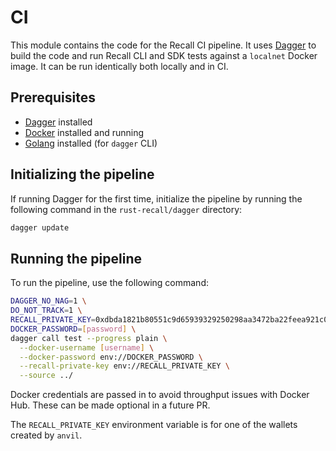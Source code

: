 # CI

This module contains the code for the Recall CI pipeline. It uses [Dagger](https://dagger.io/) to build the code and run
Recall CLI and SDK tests against a `localnet` Docker image. It can be run identically both locally and in CI.

## Prerequisites
- [Dagger](https://dagger.io/docs/install) installed
- [Docker](https://docs.docker.com/get-docker/) installed and running
- [Golang](https://golang.org/doc/install) installed (for `dagger` CLI)

## Initializing the pipeline

If running Dagger for the first time, initialize the pipeline by running the following command in the
`rust-recall/dagger` directory:

```bash
dagger update
```

## Running the pipeline

To run the pipeline, use the following command:

```bash
DAGGER_NO_NAG=1 \
DO_NOT_TRACK=1 \
RECALL_PRIVATE_KEY=0xdbda1821b80551c9d65939329250298aa3472ba22feea921c0cf5d620ea67b97 \
DOCKER_PASSWORD=[password] \
dagger call test --progress plain \
  --docker-username [username] \
  --docker-password env://DOCKER_PASSWORD \
  --recall-private-key env://RECALL_PRIVATE_KEY \
  --source ../
```

Docker credentials are passed in to avoid throughput issues with Docker Hub. These can be made optional in a future PR.

The `RECALL_PRIVATE_KEY` environment variable is for one of the wallets created by `anvil`.
